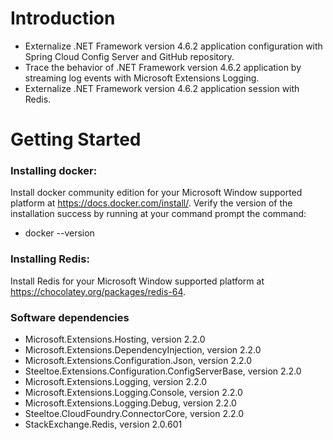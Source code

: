 # Introduction 
  - Externalize .NET Framework version 4.6.2 application configuration with Spring Cloud Config Server and GitHub repository.
  - Trace the behavior of .NET Framework version 4.6.2 application by streaming log events with Microsoft Extensions Logging.
  - Externalize .NET Framework version 4.6.2 application session with Redis.

# Getting Started

### Installing docker:
Install docker community edition for your Microsoft Window supported platform at https://docs.docker.com/install/.
Verify the version of the  installation success by running at your command prompt the command: 
- docker --version

### Installing Redis:
Install Redis for your Microsoft Window supported platform at https://chocolatey.org/packages/redis-64.

### Software dependencies
   - Microsoft.Extensions.Hosting, version 2.2.0
   - Microsoft.Extensions.DependencyInjection, version 2.2.0
   - Microsoft.Extensions.Configuration.Json, version 2.2.0
   - Steeltoe.Extensions.Configuration.ConfigServerBase, version 2.2.0
   - Microsoft.Extensions.Logging, version 2.2.0
   - Microsoft.Extensions.Logging.Console, version 2.2.0
   - Microsoft.Extensions.Logging.Debug, version 2.2.0
   - Steeltoe.CloudFoundry.ConnectorCore, version 2.2.0
   - StackExchange.Redis, version 2.0.601

